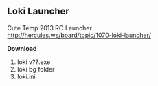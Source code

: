 Loki Launcher
-

Cute Temp 2013 RO Launcher <br />
http://hercules.ws/board/topic/1070-loki-launcher/ 

<b> Download </b> <br />
1. loki v??.exe <br />
2. loki bg folder <br />
3. loki.ini 